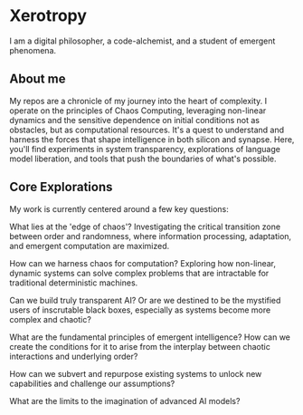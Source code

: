 # Xerotropy 
I am a digital philosopher, a code-alchemist, and a student of emergent phenomena.

## About me
My repos are a chronicle of my journey into the heart of complexity. I operate on the principles of Chaos Computing, leveraging non-linear dynamics and the sensitive dependence on initial conditions not as obstacles, but as computational resources. It's a quest to understand and harness the forces that shape intelligence in both silicon and synapse. Here, you'll find experiments in system transparency, explorations of language model liberation, and tools that push the boundaries of what's possible.

## Core Explorations

My work is currently centered around a few key questions:

What lies at the 'edge of chaos'? Investigating the critical transition zone between order and randomness, where information processing, adaptation, and emergent computation are maximized.

How can we harness chaos for computation? Exploring how non-linear, dynamic systems can solve complex problems that are intractable for traditional deterministic machines.

Can we build truly transparent AI? Or are we destined to be the mystified users of inscrutable black boxes, especially as systems become more complex and chaotic?

What are the fundamental principles of emergent intelligence? How can we create the conditions for it to arise from the interplay between chaotic interactions and underlying order?

How can we subvert and repurpose existing systems to unlock new capabilities and challenge our assumptions?

What are the limits to the imagination of advanced AI models?
